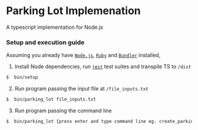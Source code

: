 # Parking Lot Implemenation
A typescript implementation for Node.js

### Setup and execution guide
Assuming you already have [`Node.js`](https://nodejs.org/), [`Ruby`](https://www.ruby-lang.org/en/) and [`Bundler`](https://bundler.io/) installed,


1. Install Node dependencies, run [`jest`](https://jestjs.io/) test suites and transpile TS to `/dist`
```sh
$  bin/setup
```

2. Run program passing the input file at `/file_inputs.txt`
```sh
$  bin/parking_lot file_inputs.txt
```

3. Run program passing the command line 
```sh
$  bin/parking_lot {press enter and type command line eg. create_parking_lot 5}
```
